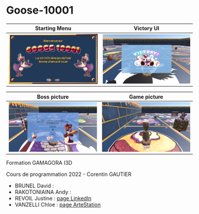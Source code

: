 # Goose-10001
Starting Menu        |  Victory UI
:-------------------------:|:-------------------------:
  ![image](Doc/StartMenu.png)  |  ![image](Doc/Victory.png)

Boss picture            |  Game picture
:-------------------------:|:-------------------------:
![image](Doc/Boss.png)  |  ![image](Doc/Game.png)

  
  



Formation GAMAGORA I3D

Cours de programmation 2022 - Corentin GAUTIER

 * BRUNEL David :
 * RAKOTONIAINA Andy :
 * REVOIL Justine : [page LinkedIn](https://www.linkedin.com/in/justinerevoil)
 * VANZELLI Chloe : [page ArteStation](https://www.artstation.com/bun-dmk)
